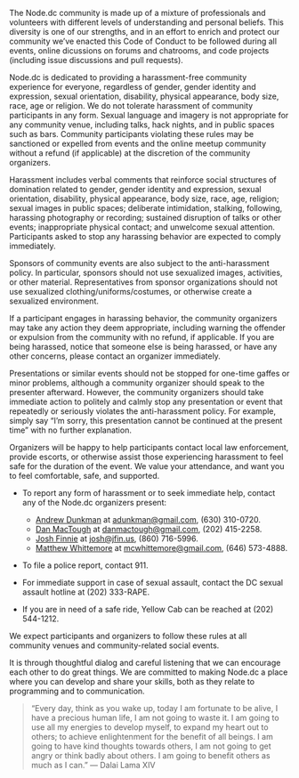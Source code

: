 The Node.dc community is made up of a mixture of professionals and volunteers with different levels of understanding and personal beliefs. This diversity is one of our strengths, and in an effort to enrich and protect our community we’ve enacted this Code of Conduct to be followed during all events, online dicussions on forums and chatrooms, and code projects (including issue discussions and pull requests).

Node.dc is dedicated to providing a harassment-free community experience for everyone, regardless of gender, gender identity and expression, sexual orientation, disability, physical appearance, body size, race, age or religion. We do not tolerate harassment of community participants in any form. Sexual language and imagery is not appropriate for any community venue, including talks, hack nights, and in public spaces such as bars. Community participants violating these rules may be sanctioned or expelled from events and the online meetup community without a refund (if applicable) at the discretion of the community organizers.

Harassment includes verbal comments that reinforce social structures of domination related to gender, gender identity and expression, sexual orientation, disability, physical appearance, body size, race, age, religion; sexual images in public spaces; deliberate intimidation, stalking, following, harassing photography or recording; sustained disruption of talks or other events; inappropriate physical contact; and unwelcome sexual attention. Participants asked to stop any harassing behavior are expected to comply immediately.

Sponsors of community events are also subject to the anti-harassment policy. In particular, sponsors should not use sexualized images, activities, or other material. Representatives from sponsor organizations should not use sexualized clothing/uniforms/costumes, or otherwise create a sexualized environment.

If a participant engages in harassing behavior, the community organizers may take any action they deem appropriate, including warning the offender or expulsion from the community with no refund, if applicable. If you are being harassed, notice that someone else is being harassed, or have any other concerns, please contact an organizer immediately.

Presentations or similar events should not be stopped for one-time gaffes or minor problems, although a community organizer should speak to the presenter afterward. However, the community organizers should take immediate action to politely and calmly stop any presentation or event that repeatedly or seriously violates the anti-harassment policy. For example, simply say “I’m sorry, this presentation cannot be continued at the present time” with no further explanation.

Organizers will be happy to help participants contact local law enforcement, provide escorts, or otherwise assist those experiencing harassment to feel safe for the duration of the event. We value your attendance, and want you to feel comfortable, safe, and supported.

- To report any form of harassment or to seek immediate help, contact any of the Node.dc organizers present:

  - [Andrew Dunkman](http://www.meetup.com/node-dc/members/17692571/) at adunkman@gmail.com, (630) 310-0720.
  - [Dan MacTough](http://www.meetup.com/node-dc/members/55166232/) at danmactough@gmail.com, (202) 415-2258.
  - [Josh Finnie](http://www.meetup.com/node-dc/members/26710252/) at josh@jfin.us, (860) 716-5996.
  - [Matthew Whittemore](http://www.meetup.com/node-dc/members/10832656/) at mcwhittemore@gmail.com, (646) 573-4888.

- To file a police report, contact 911.

- For immediate support in case of sexual assault, contact the DC sexual assault hotline at (202) 333-RAPE.

- If you are in need of a safe ride, Yellow Cab can be reached at (202) 544-1212.

We expect participants and organizers to follow these rules at all community venues and community-related social events.

It is through thoughtful dialog and careful listening that we can encourage each other to do great things. We are committed to making Node.dc a place where you can develop and share your skills, both as they relate to programming and to communication.

> “Every day, think as you wake up, today I am fortunate to be alive, I have a precious human life, I am not going to waste it. I am going to use all my energies to develop myself, to expand my heart out to others; to achieve enlightenment for the benefit of all beings. I am going to have kind thoughts towards others, I am not going to get angry or think badly about others. I am going to benefit others as much as I can.” ― Dalai Lama XIV
